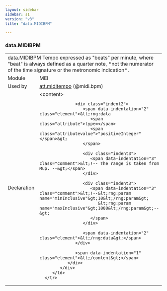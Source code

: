 ```yaml
---
layout: sidebar
sidebar: s1
version: "v3"
title: "data.MIDIBPM"

---
```


<div class="macroSpec">
   <h3 id="data.MIDIBPM">data.MIDIBPM</h3>
   <table class="wovenodd">
      <tr>
         <td colspan="2" class="wovenodd-col2">
            <span class="label">data.MIDIBPM</span> Tempo expressed as "beats" per minute, where "beat" is always defined as a quarter
            note,
            *not the numerator of the time signature or the metronomic indication*.
         </td>
      </tr>
      <tr>
         <td class="wovenodd-col1">
            <span class="label" lang="en">Module</span>
         </td>
         <td class="wovenodd-col2">MEI</td>
      </tr>
      <tr>
         <td class="wovenodd-col1">
            <span class="label" lang="en">Used by</span>
         </td>
         <td class="wovenodd-col2">
            <div class="parent">
               <a class="link_odd_classSpec" href="/{{ page.version }}/att.miditempo">att.miditempo</a> (@midi.bpm)
            </div>
         </td>
      </tr>
      <tr>
         <td class="wovenodd-col1">
            <span class="label" lang="en">Declaration</span>
         </td>
         <td class="wovenodd-col2">
            <div xml:space="preserve" class="pre">
               <div class="indent1">
                  <span data-indentation="1" class="element">&lt;content&gt;</span>
                  
                  <div class="indent2">
                     <span data-indentation="2" class="element">&lt;rng:data 
                        <span class="attribute">type=</span>
                        <span class="attributevalue">"positiveInteger"</span>&gt;
                     </span>
                     
                     <div class="indent3">
                        <span data-indentation="3" class="comment">&lt;!-- The range is taken from Mup. --&gt;</span>
                     </div>
                     
                     <div class="indent3">
                        <span data-indentation="3" class="comment">&lt;!--&lt;rng:param name="minInclusive"&gt;10&lt;/rng:param&gt;
                           &lt;rng:param name="maxInclusive"&gt;1000&lt;/rng:param&gt;--&gt;
                        </span>
                     </div>
                     
                     <span data-indentation="2" class="element">&lt;/rng:data&gt;</span>
                  </div>
                  
                  <span data-indentation="1" class="element">&lt;/content&gt;</span>
               </div>
            </div>
         </td>
      </tr>
   </table>
</div>